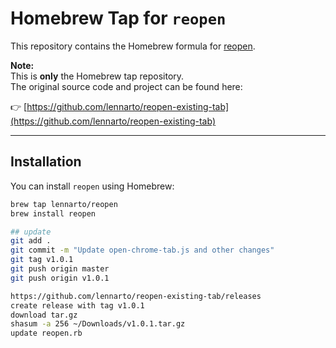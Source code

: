 # Homebrew Tap for `reopen`

This repository contains the Homebrew formula for [reopen](https://github.com/lennarto/reopen-existing-tab).

**Note:**  
This is **only** the Homebrew tap repository.  
The original source code and project can be found here:

👉 [https://github.com/lennarto/reopen-existing-tab](https://github.com/lennarto/reopen-existing-tab)

---

## Installation

You can install `reopen` using Homebrew:

```bash
brew tap lennarto/reopen
brew install reopen

## update
git add .
git commit -m "Update open-chrome-tab.js and other changes"
git tag v1.0.1
git push origin master
git push origin v1.0.1

https://github.com/lennarto/reopen-existing-tab/releases
create release with tag v1.0.1
download tar.gz
shasum -a 256 ~/Downloads/v1.0.1.tar.gz
update reopen.rb